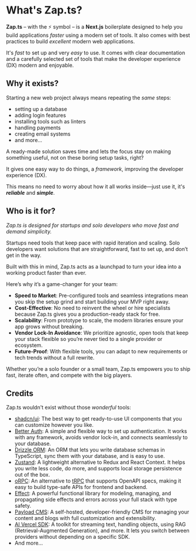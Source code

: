 # What's Zap.ts?

**Zap.ts** – with the ⚡️ symbol – is a **Next.js** boilerplate designed to help you build applications _faster_ using a modern set of tools. It also comes with best practices to build _excellent_ modern web applications.

It's _fast_ to set up and very _easy_ to use. It comes with clear documentation and a carefully selected set of tools that make the developer experience (DX) modern and enjoyable.

## Why it exists?

Starting a new web project always means repeating the _same_ steps:

- setting up a database
- adding login features
- installing tools such as linters
- handling payments
- creating email systems
- and more...

A ready-made solution saves time and lets the focus stay on making something useful, not on these boring setup tasks, right?

It gives one easy way to do things, a _framework_, improving the developer experience (DX).

This means no need to worry about how it all works inside—just use it, it's _**reliable**_ and _**simple**_.

## Who is it for?

_Zap.ts is designed for startups and solo developers who move fast and demand simplicity._

Startups need tools that keep pace with rapid iteration and scaling. Solo developers want solutions that are straightforward, fast to set up, and don’t get in the way.

Built with this in mind, Zap.ts acts as a launchpad to turn your idea into a working product faster than ever.

Here’s why it’s a game-changer for your team:

- **Speed to Market**: Pre-configured tools and seamless integrations mean you skip the setup grind and start building your MVP right away.
- **Cost-Effective**: No need to reinvent the wheel or hire specialists because Zap.ts gives you a production-ready stack for free.
- **Scalability**: From prototype to scale, the modern libraries ensure your app grows without breaking.
- **Vendor Lock-In Avoidance**: We prioritize agnostic, open tools that keep your stack flexible so you’re never tied to a single provider or ecosystem.
- **Future-Proof**: With flexible tools, you can adapt to new requirements or tech trends without a full rewrite.

Whether you’re a solo founder or a small team, Zap.ts empowers you to ship fast, iterate often, and compete with the big players.

## Credits

Zap.ts wouldn't exist without those _wonderful_ tools:

- [shadcn/ui](https://ui.shadcn.com/): The best way to get ready-to-use UI components that you can customize however you like.
- [Better Auth](https://better-auth.com/): A simple and flexible way to set up authentication. It works with any framework, avoids vendor lock-in, and connects seamlessly to your database.
- [Drizzle ORM](https://orm.drizzle.team/): An ORM that lets you write database schemas in TypeScript, sync them with your database, and is easy to use.
- [Zustand](https://zustand-demo.pmnd.rs/): A lightweight alternative to Redux and React Context. It helps you write less code, do more, and supports local storage persistence out of the box.
- [oRPC](https://orpc.unnoq.com/): An alternative to [tRPC](https://trpc.io/) that supports OpenAPI specs, making it easy to build type-safe APIs for frontend and backend.
- [Effect](https://effect.website/): A powerful functional library for modeling, managing, and propagating side effects and errors across your full stack with type safety.
- [Payload CMS](https://payloadcms.com/): A self-hosted, developer-friendly CMS for managing your content and blogs with full customization and extensibility.
- [AI Vercel SDK](https://sdk.vercel.ai/): A toolkit for streaming text, handling objects, using RAG (Retrieval-Augmented Generation), and more. It lets you switch between providers without depending on a specific SDK.
- And more...
